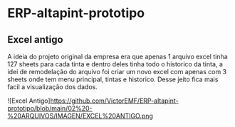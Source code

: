 # ERP-altapint-prototipo


<h2>Excel antigo</h2>
A ideia do projeto original da empresa era que apenas 1 arquivo excel tinha 127 sheets para cada tinta e dentro deles tinha todo o historico da tinta, a idei de remodelação do arquivo foi criar um novo excel com apenas com 3 sheets onde tem menu principal, tintas e historico. Desse jeito fica mais facil a visualização dos dados.

![Excel Antigo]https://github.com/VictorEMF/ERP-altapint-prototipo/blob/main/02%20-%20ARQUIVOS/IMAGEN/EXCEL%20ANTIGO.png
